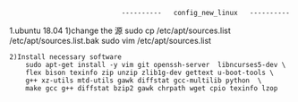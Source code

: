 								----------	 config_new_linux	----------
								
1.ubuntu 18.04
	1)change the 源
		sudo cp /etc/apt/sources.list /etc/apt/sources.list.bak
		sudo vim /etc/apt/sources.list
	
	2)Install necessary software
		sudo apt-get install -y vim git openssh-server  libncurses5-dev \
		flex bison texinfo zip unzip zlib1g-dev gettext u-boot-tools \
		g++ xz-utils mtd-utils gawk diffstat gcc-multilib python  \
		make gcc g++ diffstat bzip2 gawk chrpath wget cpio texinfo lzop
		